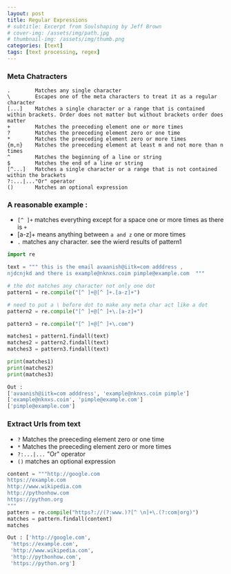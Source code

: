 ```yaml
---
layout: post
title: Regular Expressions
# subtitle: Excerpt from Soulshaping by Jeff Brown
# cover-img: /assets/img/path.jpg
# thumbnail-img: /assets/img/thumb.png
categories: [text]
tags: [text processing, regex]            
---
```



### Meta Chatracters 
```
.        Matches any single character
\        Escapes one of the meta characters to treat it as a regular character
[...]    Matches a single character or a range that is contained within brackets. Order does not matter but without brackets order does matter
+        Matches the preeceding element one or more times
?        Matches the preeceding element zero or one time
*        Matches the preeceding element zero or more times
{m,n}    Matches the preeceding element at least m and not more than n times
^        Matches the beginning of a line or string
$        Matches the end of a line or string
[^...]   Matches a single character or a range that is not contained within the brackets
?:...|..."Or" operator
()       Matches an optional expression
```

### A reasonable example :

- `[^ ]+` matches everything except for a space one or more times as there is `+`
- [a-z]+ means anything between `a and z` one or more times 
- `.` matches any character. see the wierd results of pattern1 


```python
import re 

text = """ this is the email avaanish@iitk=com adddress ,
njdcnjkd and there is example@nknxs.coim pimple@example.com  """

# the dot matches any character not only one dot 
pattern1 = re.compile("[^ ]+@[^ ]+.[a-z]+")   

# need to put a \ before dot to make any meta char act like a dot 
pattern2 = re.compile("[^ ]+@[^ ]+\.[a-z]+")

pattern3 = re.compile("[^ ]+@[^ ]+\.com") 

matches1 = pattern1.findall(text)
matches2 = pattern2.findall(text)
matches3 = pattern3.findall(text)

print(matches1)
print(matches2)
print(matches3)

Out : 
['avaanish@iitk=com adddress', 'example@nknxs.coim pimple']
['example@nknxs.coim', 'pimple@example.com']
['pimple@example.com']

```

### Extract Urls from text 

- `?`        Matches the preeceding element zero or one time
- `*`        Matches the preeceding element zero or more times
- `?:...|...`  "Or" operator
- `()`   matches an optional expression

```python
content = """http://google.com
https://example.com
http://www.wikipedia.com
http://pythonhow.com
https://python.org
"""
pattern = re.compile("https?://(?:www.)?[^ \n]+\.(?:com|org)")
matches = pattern.findall(content)
matches

Out : ['http://google.com',
 'https://example.com',
 'http://www.wikipedia.com',
 'http://pythonhow.com',
 'https://python.org']

```